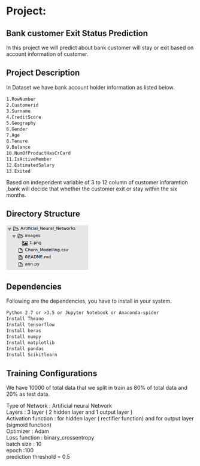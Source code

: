 # Project:
## Bank customer Exit Status Prediction
In this project we will predict about bank customer will stay or exit based on account information of customer.

## Project Description
In Dataset we have bank account holder information as listed below.    

	1.RowNumber   
	2.Customerid   
	3.Surname   
	4.CreditScore   
	5.Geography   
	6.Gender  
	7.Age   
	8.Tenure   
	9.Balance    
	10.NumOfProductHasCrCard    
	11.IsActiveMember    
	12.EstimatedSalary    
	13.Exited   

   Based on independent variable of 3 to 12 column of customer inforamtion ,bank will decide  that whether the customer exit or stay within the six months.

## Directory Structure

![](images/1.png)

## Dependencies
Following are the dependencies, you have to install in your system.

	Python 2.7 or >3.5 or Jupyter Notebook or Anaconda-spider
	Install Theano
	Install tensorflow
	Install keras
	Install numpy
	Install matplotlib
	Install pandas
	Install Scikitlearn


## Training Configurations

We have 10000 of total data that we split in train as 80% of total data and 20% as test data.

Type of Network : Artificial neural Network  
Layers : 3 layer ( 2 hidden layer and 1 output layer )   
Activation function : for hidden layer ( rectifier function) and for output layer (sigmoid function)   
Optimizer : Adam   
Loss function : binary_crossentropy    
batch size : 10   
epoch :100   
prediction threshold = 0.5     

